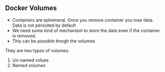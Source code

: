 ## Docker Volumes
* Containers are ephemeral. Once you remove container you lose data. Data is not persisted by default 
* We need some kind of mechanism to store the data even if the container is removed. 
* This can be possible throgh the volumes 

They are two types of volumes:
1. Un-named volues 
2. Named volumes